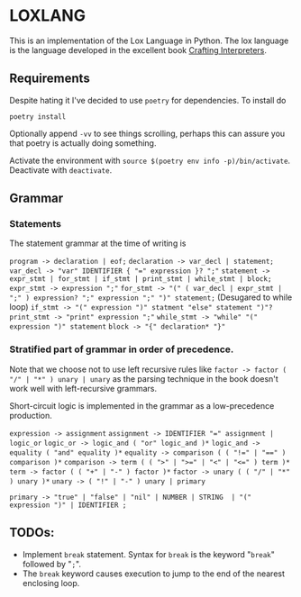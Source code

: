 # LOXLANG
This is an implementation of the Lox Language in Python. The lox language is the language developed in the excellent book [Crafting Interpreters](https://www.craftinginterpreters.com/). 

## Requirements 
Despite hating it I've decided to use `poetry` for dependencies. To install do

`poetry install` 

Optionally append `-vv` to see things scrolling, perhaps this can assure you that poetry is actually doing something.

Activate the environment with `source $(poetry env info -p)/bin/activate`. Deactivate with `deactivate`.


## Grammar

### Statements
The statement grammar at the time of writing is 

`program -> declaration | eof;`
`declaration -> var_decl | statement;`
`var_decl -> "var" IDENTIFIER { "=" expression }? ";"`
`statement -> expr_stmt | for_stmt | if_stmt | print_stmt | while_stmt | block; `
`expr_stmt -> expression ";"`
`for_stmt -> "(" ( var_decl | expr_stmt | ";" ) expression? ";" expression ";" ")" statement;`  (Desugared to while loop)
`if_stmt -> "(" expression ")" statment "else" statement ")"?`
`print_stmt -> "print" expression ";"`
`while_stmt -> "while" "(" expression ")" statement`
`block -> "{" declaration* "}"`


### Stratified part of grammar in order of precedence. 

Note that we choose not to use 
left recursive rules like `factor -> factor ( "/" | "*" ) unary | unary` as the 
parsing technique in the book doesn't work well with left-recursive grammars.

Short-circuit logic is implemented in the grammar as a low-precedence production.

`expression -> assignment`
`assignment -> IDENTIFIER "=" assignment | logic_or`
`logic_or -> logic_and ( "or" logic_and )*`
`logic_and -> equality ( "and" equality )*`
`equality -> comparison ( ( "!=" | "==" ) comparison )*`
`comparison -> term ( ( ">" | ">=" | "<" | "<=" ) term )*`
`term -> factor ( ( "+" | "-" ) factor )*`
`factor -> unary ( ( "/" | "*" ) unary )*`
`unary -> ( "!" | "-" ) unary | primary`

`primary -> "true" | "false" | "nil" | NUMBER | STRING 
            | "(" expression ")" | IDENTIFIER ;`


## TODOs:
- Implement `break` statement. Syntax for `break` is the keyword "`break`" followed by "`;`". 
- The `break` keyword causes execution to jump to the end of the nearest enclosing loop.
